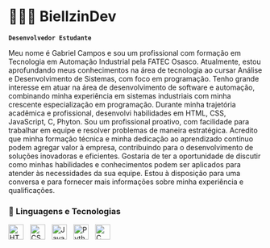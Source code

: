 # 👩🏻‍💻 BiellzinDev 

**`Desenvolvedor Estudante `**

Meu nome é Gabriel Campos e sou um profissional com formação em Tecnologia em Automação Industrial pela FATEC Osasco. Atualmente, estou aprofundando meus conhecimentos na área de tecnologia ao cursar Análise e Desenvolvimento de Sistemas, com foco em programação.
Tenho grande interesse em atuar na área de desenvolvimento de software e automação, combinando minha experiência em sistemas industriais com minha crescente especialização em programação. Durante minha trajetória acadêmica e profissional, desenvolvi habilidades em HTML, CSS, JavaScript, C, Phyton.
Sou um profissional proativo, com facilidade para trabalhar em equipe e resolver problemas de maneira estratégica. Acredito que minha formação técnica e minha dedicação ao aprendizado contínuo podem agregar valor à  empresa, contribuindo para o desenvolvimento de soluções inovadoras e eficientes.
Gostaria de ter a oportunidade de discutir como minhas habilidades e conhecimentos podem ser aplicados para atender às necessidades da sua equipe. Estou à disposição para uma conversa e para fornecer mais informações sobre minha experiência e qualificações.

### 🤖 Linguagens e Tecnologias

<img 
    align="left" 
    alt="HTML"
    title="HTML" 
    width="30px" 
    style="padding-right: 10px;" 
    src="https://cdn.jsdelivr.net/gh/devicons/devicon@latest/icons/html5/html5-original.svg" 
/>
<img 
    align="left" 
    alt="CSS" 
    title="CSS"
    width="30px" 
    style="padding-right: 10px;" 
    src="https://cdn.jsdelivr.net/gh/devicons/devicon@latest/icons/css3/css3-original.svg" 
/>
<img 
    align="left" 
    alt="JavaScript" 
    title="JavaScript"
    width="30px" 
    style="padding-right: 10px;" 
    src="https://cdn.jsdelivr.net/gh/devicons/devicon@latest/icons/javascript/javascript-original.svg" 
/>
<img
    align="left" 
    alt="Python" 
    title="Python"
    width="30px" 
    style="padding-right: 10px;" 
    src="https://cdn.jsdelivr.net/gh/devicons/devicon@latest/icons/python/python-original.svg" 
/>

<img 
    align="left" 
    alt="C" 
    title="C"
    width="30px" 
    style="padding-right: 10px;" src="https://cdn.jsdelivr.net/gh/devicons/devicon@latest/icons/c/c-original.svg" 
/>        
 
          
